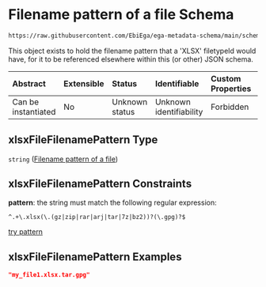 # Filename pattern of a  file Schema

```txt
https://raw.githubusercontent.com/EbiEga/ega-metadata-schema/main/schemas/EGA.common-definitions.json#/definitions/xlsxFileFilenamePattern
```

This object exists to hold the filename pattern that a 'XLSX' filetypeId would have, for it to be referenced elsewhere within this (or other) JSON schema.

| Abstract            | Extensible | Status         | Identifiable            | Custom Properties | Additional Properties | Access Restrictions | Defined In                                                                                           |
| :------------------ | :--------- | :------------- | :---------------------- | :---------------- | :-------------------- | :------------------ | :--------------------------------------------------------------------------------------------------- |
| Can be instantiated | No         | Unknown status | Unknown identifiability | Forbidden         | Allowed               | none                | [EGA.common-definitions.json\*](../../../schemas/EGA.common-definitions.json "open original schema") |

## xlsxFileFilenamePattern Type

`string` ([Filename pattern of a  file](ega-12-definitions-filename-pattern-of-a--file.md))

## xlsxFileFilenamePattern Constraints

**pattern**: the string must match the following regular expression:&#x20;

```regexp
^.+\.xlsx(\.(gz|zip|rar|arj|tar|7z|bz2))?(\.gpg)?$
```

[try pattern](https://regexr.com/?expression=%5E.%2B%5C.xlsx\(%5C.\(gz%7Czip%7Crar%7Carj%7Ctar%7C7z%7Cbz2\)\)%3F\(%5C.gpg\)%3F%24 "try regular expression with regexr.com")

## xlsxFileFilenamePattern Examples

```json
"my_file1.xlsx.tar.gpg"
```
